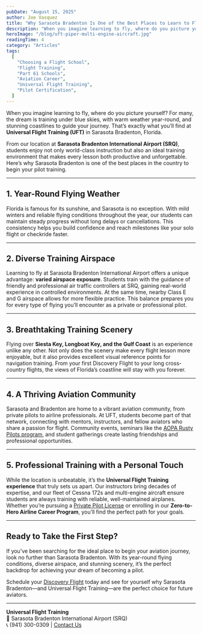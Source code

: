 ```yaml
---
pubDate: "August 15, 2025"
author: Joe Vasquez
title: "Why Sarasota Bradenton Is One of the Best Places to Learn to Fly"
description: "When you imagine learning to fly, where do you picture yourself? For many, the dream is training under blue skies, with warm weather year-round, and stunning coastlines to guide your journey. That’s exactly what you’ll find at Universal Flight Training (UFT) in Sarasota Bradenton, Florida."
heroImage: "/blog/uft-piper-multi-engine-aircraft.jpg"
readingTime: 4
category: "Articles"
tags:
  [
    "Choosing a Flight School",
    "Flight Training",
    "Part 61 Schools",
    "Aviation Career",
    "Universal Flight Training",
    "Pilot Certification",
  ]
---
```


When you imagine learning to fly, where do you picture yourself? For many, the dream is training under blue skies, with warm weather year-round, and stunning coastlines to guide your journey. That’s exactly what you’ll find at **Universal Flight Training (UFT)** in Sarasota Bradenton, Florida.

From our location at **Sarasota Bradenton International Airport (SRQ)**, students enjoy not only world-class instruction but also an ideal training environment that makes every lesson both productive and unforgettable. Here’s why Sarasota Bradenton is one of the best places in the country to begin your pilot training.

---

## 1. Year-Round Flying Weather

Florida is famous for its sunshine, and Sarasota is no exception. With mild winters and reliable flying conditions throughout the year, our students can maintain steady progress without long delays or cancellations. This consistency helps you build confidence and reach milestones like your solo flight or checkride faster.

---

## 2. Diverse Training Airspace

Learning to fly at Sarasota Bradenton International Airport offers a unique advantage: **varied airspace exposure**. Students train with the guidance of friendly and professional air traffic controllers at SRQ, gaining real-world experience in controlled environments. At the same time, nearby Class E and G airspace allows for more flexible practice. This balance prepares you for every type of flying you’ll encounter as a private or professional pilot.

---

## 3. Breathtaking Training Scenery

Flying over **Siesta Key, Longboat Key, and the Gulf Coast** is an experience unlike any other. Not only does the scenery make every flight lesson more enjoyable, but it also provides excellent visual reference points for navigation training. From your first Discovery Flight to your long cross-country flights, the views of Florida’s coastline will stay with you forever.

---

## 4. A Thriving Aviation Community

Sarasota and Bradenton are home to a vibrant aviation community, from private pilots to airline professionals. At UFT, students become part of that network, connecting with mentors, instructors, and fellow aviators who share a passion for flight. Community events, seminars like the [AOPA Rusty Pilots program](/blog), and student gatherings create lasting friendships and professional opportunities.

---

## 5. Professional Training with a Personal Touch

While the location is unbeatable, it’s the **Universal Flight Training experience** that truly sets us apart. Our instructors bring decades of expertise, and our fleet of Cessna 172s and multi-engine aircraft ensure students are always training with reliable, well-maintained airplanes. Whether you’re pursuing a [Private Pilot License](/programs/private-pilot-course) or enrolling in our **Zero-to-Hero Airline Career Program**, you’ll find the perfect path for your goals.

---

## Ready to Take the First Step?

If you’ve been searching for the ideal place to begin your aviation journey, look no further than Sarasota Bradenton. With its year-round flying conditions, diverse airspace, and stunning scenery, it’s the perfect backdrop for achieving your dream of becoming a pilot.

Schedule your [Discovery Flight](/discovery-flight) today and see for yourself why Sarasota Bradenton—and Universal Flight Training—are the perfect choice for future aviators.

---

**Universal Flight Training**  
📍 Sarasota Bradenton International Airport (SRQ)  
📞 (941) 300-0309 | [Contact Us](/contact)
